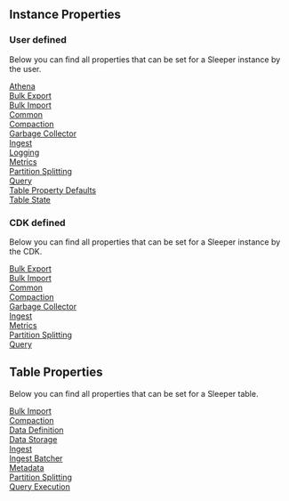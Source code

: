 ## Instance Properties

### User defined

Below you can find all properties that can be set for a Sleeper instance by the user.

[Athena](properties/instance/user/athena.md)<br>
[Bulk Export](properties/instance/user/bulk_export.md)<br>
[Bulk Import](properties/instance/user/bulk_import.md)<br>
[Common](properties/instance/user/common.md)<br>
[Compaction](properties/instance/user/compaction.md)<br>
[Garbage Collector](properties/instance/user/garbage_collector.md)<br>
[Ingest](properties/instance/user/ingest.md)<br>
[Logging](properties/instance/user/logging.md)<br>
[Metrics](properties/instance/user/metrics.md)<br>
[Partition Splitting](properties/instance/user/partition_splitting.md)<br>
[Query](properties/instance/user/query.md)<br>
[Table Property Defaults](properties/instance/user/table_property_defaults.md)<br>
[Table State](properties/instance/user/table_state.md)<br>

### CDK defined

Below you can find all properties that can be set for a Sleeper instance by the CDK.

[Bulk Export](properties/instance/cdk/bulk_export.md)<br>
[Bulk Import](properties/instance/cdk/bulk_import.md)<br>
[Common](properties/instance/cdk/common.md)<br>
[Compaction](properties/instance/cdk/compaction.md)<br>
[Garbage Collector](properties/instance/cdk/garbage_collector.md)<br>
[Ingest](properties/instance/cdk/ingest.md)<br>
[Metrics](properties/instance/cdk/metrics.md)<br>
[Partition Splitting](properties/instance/cdk/partition_splitting.md)<br>
[Query](properties/instance/cdk/query.md)<br>

## Table Properties

Below you can find all properties that can be set for a Sleeper table.

[Bulk Import](properties/table/bulk_import.md)<br>
[Compaction](properties/table/compaction.md)<br>
[Data Definition](properties/table/data_definition.md)<br>
[Data Storage](properties/table/data_storage.md)<br>
[Ingest](properties/table/ingest.md)<br>
[Ingest Batcher](properties/table/ingest_batcher.md)<br>
[Metadata](properties/table/metadata.md)<br>
[Partition Splitting](properties/table/partition_splitting.md)<br>
[Query Execution](properties/table/query_execution.md)<br>
